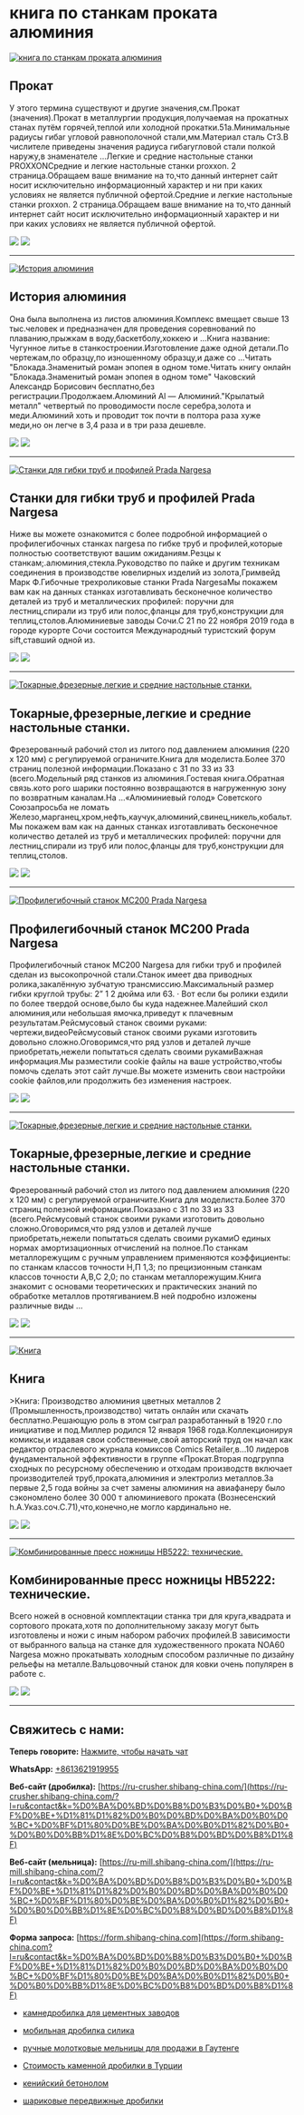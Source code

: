 # книга по станкам проката алюминия

<a href="https://swt.shibang-china.com/?l=ru&img&k=%D0%BA%D0%BD%D0%B8%D0%B3%D0%B0+%D0%BF%D0%BE+%D1%81%D1%82%D0%B0%D0%BD%D0%BA%D0%B0%D0%BC+%D0%BF%D1%80%D0%BE%D0%BA%D0%B0%D1%82%D0%B0+%D0%B0%D0%BB%D1%8E%D0%BC%D0%B8%D0%BD%D0%B8%D1%8F" target="_blank">![книга по станкам проката алюминия](http://static.shibang-china.com/all-800x300/1394.jpg)</a>

## Прокат
У этого термина существуют и другие значения,см.Прокат (значения).Прокат в металлургии продукция,получаемая на прокатных станах путём горячей,теплой или холодной прокатки.51а.Минимальные радиусы гибаr угловой равнополочной стали,мм.Материал сталь Ст3.В числителе приведены значения радиуса гибаrугловой стали полкой наружу,в знаменателе …Легкие и средние настольные станки PROXXONСредние и легкие настольные станки proxxon. 2 страница.Обращаем ваше внимание на то,что данный интернет сайт носит исключительно информационный характер и ни при каких условиях не является публичной офертой.Средние и легкие настольные станки proxxon. 2 страница.Обращаем ваше внимание на то,что данный интернет сайт носит исключительно информационный характер и ни при каких условиях не является публичной офертой.


<a href="https://whatsapp.shibangsoft.com/WhatsApp.php" target="_blank" title="WhatsApp">![](http://static.shibang-china.com/icon/whatsapp.png)</a> <a href="https://swt.shibang-china.com/?l=ru&icon&k=%D0%BA%D0%BD%D0%B8%D0%B3%D0%B0+%D0%BF%D0%BE+%D1%81%D1%82%D0%B0%D0%BD%D0%BA%D0%B0%D0%BC+%D0%BF%D1%80%D0%BE%D0%BA%D0%B0%D1%82%D0%B0+%D0%B0%D0%BB%D1%8E%D0%BC%D0%B8%D0%BD%D0%B8%D1%8F" target="_blank">![](http://static.shibang-china.com/icon/chat-ru.png)</a>

---

<a href="https://swt.shibang-china.com/?l=ru&img&k=%D0%BA%D0%BD%D0%B8%D0%B3%D0%B0+%D0%BF%D0%BE+%D1%81%D1%82%D0%B0%D0%BD%D0%BA%D0%B0%D0%BC+%D0%BF%D1%80%D0%BE%D0%BA%D0%B0%D1%82%D0%B0+%D0%B0%D0%BB%D1%8E%D0%BC%D0%B8%D0%BD%D0%B8%D1%8F" target="_blank">![История алюминия](http://static.shibang-china.com/all-800x300/1328.jpg)</a>

## История алюминия
Она была выполнена из листов алюминия.Комплекс вмещает свыше 13 тыс.человек и предназначен для проведения соревнований по плаванию,прыжкам в воду,баскетболу,хоккею и …Книга название: Чугунное литье в станкостроении.Изготовление даже одной детали.По чертежам,по образцу,по изношенному образцу,и даже со …Читать &quot;Блокада.Знаменитый роман эпопея в одном томе.Читать книгу онлайн &quot;Блокада.Знаменитый роман эпопея в одном томе&quot; Чаковский Александр Борисович бесплатно,без регистрации.Продолжаем.Алюминий Al — Алюминий.&quot;Крылатый металл&quot; четвертый по проводимости после серебра,золота и меди.Алюминий хоть и проводит ток почти в полтора раза хуже меди,но он легче в 3,4 раза и в три раза дешевле.


<a href="https://whatsapp.shibangsoft.com/WhatsApp.php" target="_blank" title="WhatsApp">![](http://static.shibang-china.com/icon/whatsapp.png)</a> <a href="https://swt.shibang-china.com/?l=ru&icon&k=%D0%BA%D0%BD%D0%B8%D0%B3%D0%B0+%D0%BF%D0%BE+%D1%81%D1%82%D0%B0%D0%BD%D0%BA%D0%B0%D0%BC+%D0%BF%D1%80%D0%BE%D0%BA%D0%B0%D1%82%D0%B0+%D0%B0%D0%BB%D1%8E%D0%BC%D0%B8%D0%BD%D0%B8%D1%8F" target="_blank">![](http://static.shibang-china.com/icon/chat-ru.png)</a>

---

<a href="https://swt.shibang-china.com/?l=ru&img&k=%D0%BA%D0%BD%D0%B8%D0%B3%D0%B0+%D0%BF%D0%BE+%D1%81%D1%82%D0%B0%D0%BD%D0%BA%D0%B0%D0%BC+%D0%BF%D1%80%D0%BE%D0%BA%D0%B0%D1%82%D0%B0+%D0%B0%D0%BB%D1%8E%D0%BC%D0%B8%D0%BD%D0%B8%D1%8F" target="_blank">![Станки для гибки труб и профилей Prada Nargesa](http://static.shibang-china.com/all-800x300/108.jpg)</a>

## Станки для гибки труб и профилей Prada Nargesa
Ниже вы можете ознакомится с более подробной информацией о профилегибочных станках nargesa по гибке труб и профилей,которые полностью соответствуют вашим ожиданиям.Резцы к станкам;.алюминия,стекла.Руководство по пайке и другим техникам соединения в производстве ювелирных изделий из золота,Гримвейд Марк Ф.Гибочные трехроликовые станки Prada NargesaМы покажем вам как на данных станках изготавливать бесконечное количество деталей из труб и металлических профилей: поручни для лестниц,спирали из труб или полос,фланцы для труб,конструкции для теплиц,столов.Алюминиевые заводы Сочи.С 21 по 22 ноября 2019 года в городе курорте Сочи состоится Международный туристский форум sift,ставший одной из.


<a href="https://whatsapp.shibangsoft.com/WhatsApp.php" target="_blank" title="WhatsApp">![](http://static.shibang-china.com/icon/whatsapp.png)</a> <a href="https://swt.shibang-china.com/?l=ru&icon&k=%D0%BA%D0%BD%D0%B8%D0%B3%D0%B0+%D0%BF%D0%BE+%D1%81%D1%82%D0%B0%D0%BD%D0%BA%D0%B0%D0%BC+%D0%BF%D1%80%D0%BE%D0%BA%D0%B0%D1%82%D0%B0+%D0%B0%D0%BB%D1%8E%D0%BC%D0%B8%D0%BD%D0%B8%D1%8F" target="_blank">![](http://static.shibang-china.com/icon/chat-ru.png)</a>

---

<a href="https://swt.shibang-china.com/?l=ru&img&k=%D0%BA%D0%BD%D0%B8%D0%B3%D0%B0+%D0%BF%D0%BE+%D1%81%D1%82%D0%B0%D0%BD%D0%BA%D0%B0%D0%BC+%D0%BF%D1%80%D0%BE%D0%BA%D0%B0%D1%82%D0%B0+%D0%B0%D0%BB%D1%8E%D0%BC%D0%B8%D0%BD%D0%B8%D1%8F" target="_blank">![Токарные,фрезерные,легкие и средние настольные станки.](http://static.shibang-china.com/all-800x300/695.jpg)</a>

## Токарные,фрезерные,легкие и средние настольные станки.
Фрезерованный рабочий стол из литого под давлением алюминия (220 х 120 мм) с регулируемой ограничите.Книга для моделиста.Более 370 страниц полезной информации.Показано с 31 по 33 из 33 (всего.Модельный ряд станков из алюминия.Гостевая книга.Обратная связь.кото рого шарики постоянно возвращаются в нагруженную зону по возвратным каналам.На …&#171;Алюминиевый голод&#187; Советского Союзапросьба не ломать Железо,марганец,хром,нефть,каучук,алюминий,свинец,никель,кобальт.Мы покажем вам как на данных станках изготавливать бесконечное количество деталей из труб и металлических профилей: поручни для лестниц,спирали из труб или полос,фланцы для труб,конструкции для теплиц,столов.


<a href="https://whatsapp.shibangsoft.com/WhatsApp.php" target="_blank" title="WhatsApp">![](http://static.shibang-china.com/icon/whatsapp.png)</a> <a href="https://swt.shibang-china.com/?l=ru&icon&k=%D0%BA%D0%BD%D0%B8%D0%B3%D0%B0+%D0%BF%D0%BE+%D1%81%D1%82%D0%B0%D0%BD%D0%BA%D0%B0%D0%BC+%D0%BF%D1%80%D0%BE%D0%BA%D0%B0%D1%82%D0%B0+%D0%B0%D0%BB%D1%8E%D0%BC%D0%B8%D0%BD%D0%B8%D1%8F" target="_blank">![](http://static.shibang-china.com/icon/chat-ru.png)</a>

---

<a href="https://swt.shibang-china.com/?l=ru&img&k=%D0%BA%D0%BD%D0%B8%D0%B3%D0%B0+%D0%BF%D0%BE+%D1%81%D1%82%D0%B0%D0%BD%D0%BA%D0%B0%D0%BC+%D0%BF%D1%80%D0%BE%D0%BA%D0%B0%D1%82%D0%B0+%D0%B0%D0%BB%D1%8E%D0%BC%D0%B8%D0%BD%D0%B8%D1%8F" target="_blank">![Профилегибочный станок MC200 Prada Nargesa](http://static.shibang-china.com/all-800x300/640.jpg)</a>

## Профилегибочный станок MC200 Prada Nargesa
Профилегибочный станок МС200 Nargesa для гибки труб и профилей сделан из высокопрочной стали.Станок имеет два приводных ролика,закалённую зубчатую трансмиссию.Максимальный размер гибки круглой трубы: 2” 1 2 дюйма или 63.&nbsp;&#0183;&#32;Вот если бы ролики ездили по более твердой основе,было бы куда надежнее.Малейший скол алюминия,или небольшая ямочка,приведут к плачевным результатам.Рейсмусовый станок своими руками: чертежи,видеоРейсмусовый станок своими руками изготовить довольно сложно.Оговоримся,что ряд узлов и деталей лучше приобретать,нежели попытаться сделать своими рукамиВажная информация.Мы разместили cookie файлы на ваше устройство,чтобы помочь сделать этот сайт лучше.Вы можете изменить свои настройки cookie файлов,или продолжить без изменения настроек.


<a href="https://whatsapp.shibangsoft.com/WhatsApp.php" target="_blank" title="WhatsApp">![](http://static.shibang-china.com/icon/whatsapp.png)</a> <a href="https://swt.shibang-china.com/?l=ru&icon&k=%D0%BA%D0%BD%D0%B8%D0%B3%D0%B0+%D0%BF%D0%BE+%D1%81%D1%82%D0%B0%D0%BD%D0%BA%D0%B0%D0%BC+%D0%BF%D1%80%D0%BE%D0%BA%D0%B0%D1%82%D0%B0+%D0%B0%D0%BB%D1%8E%D0%BC%D0%B8%D0%BD%D0%B8%D1%8F" target="_blank">![](http://static.shibang-china.com/icon/chat-ru.png)</a>

---

<a href="https://swt.shibang-china.com/?l=ru&img&k=%D0%BA%D0%BD%D0%B8%D0%B3%D0%B0+%D0%BF%D0%BE+%D1%81%D1%82%D0%B0%D0%BD%D0%BA%D0%B0%D0%BC+%D0%BF%D1%80%D0%BE%D0%BA%D0%B0%D1%82%D0%B0+%D0%B0%D0%BB%D1%8E%D0%BC%D0%B8%D0%BD%D0%B8%D1%8F" target="_blank">![Токарные,фрезерные,легкие и средние настольные станки.](http://static.shibang-china.com/all-800x300/91.jpg)</a>

## Токарные,фрезерные,легкие и средние настольные станки.
Фрезерованный рабочий стол из литого под давлением алюминия (220 х 120 мм) с регулируемой ограничите.Книга для моделиста.Более 370 страниц полезной информации.Показано с 31 по 33 из 33 (всего.Рейсмусовый станок своими руками изготовить довольно сложно.Оговоримся,что ряд узлов и деталей лучше приобретать,нежели попытаться сделать своими рукамиО единых нормах амортизационных отчислений на полное.По станкам металлорежущим с ручным управлением применяются коэффициенты: по станкам классов точности Н,П 1,3; по прецизионным станкам классов точности А,В,С 2,0; по станкам металлорежущим.Книга знакомит с основами теоретических и практических знаний по обработке металлов протягиванием.В ней подробно изложены различные виды …


<a href="https://whatsapp.shibangsoft.com/WhatsApp.php" target="_blank" title="WhatsApp">![](http://static.shibang-china.com/icon/whatsapp.png)</a> <a href="https://swt.shibang-china.com/?l=ru&icon&k=%D0%BA%D0%BD%D0%B8%D0%B3%D0%B0+%D0%BF%D0%BE+%D1%81%D1%82%D0%B0%D0%BD%D0%BA%D0%B0%D0%BC+%D0%BF%D1%80%D0%BE%D0%BA%D0%B0%D1%82%D0%B0+%D0%B0%D0%BB%D1%8E%D0%BC%D0%B8%D0%BD%D0%B8%D1%8F" target="_blank">![](http://static.shibang-china.com/icon/chat-ru.png)</a>

---

<a href="https://swt.shibang-china.com/?l=ru&img&k=%D0%BA%D0%BD%D0%B8%D0%B3%D0%B0+%D0%BF%D0%BE+%D1%81%D1%82%D0%B0%D0%BD%D0%BA%D0%B0%D0%BC+%D0%BF%D1%80%D0%BE%D0%BA%D0%B0%D1%82%D0%B0+%D0%B0%D0%BB%D1%8E%D0%BC%D0%B8%D0%BD%D0%B8%D1%8F" target="_blank">![Книга](http://static.shibang-china.com/all-800x300/277.jpg)</a>

## Книга
&gt;Книга: Производство алюминия цветных металлов 2 (Промышленность,производство) читать онлайн или скачать бесплатно.Решающую роль в этом сыграл разработанный в 1920 г.по инициативе и под.Миллер родился 12 января 1968 года.Коллекционируя комиксы,и издавая свои собственные,свой авторский труд он начал как редактор отраслевого журнала комиксов Comics Retailer,в…10 лидеров фундаментальной эффективности в группе &#171;Прокат.Вторая подгруппа сходных по ресурсному обеспечению и отходам производств включает производителей труб,проката,алюминия и электролиз металлов.За первые 2,5 года войны за счет замены алюминия на авиафанеру было сэкономлено более 30 000 т алюминиевого проката (Вознесенский h.А.Указ.соч.С.71),что,конечно,не могло кардинально не.


<a href="https://whatsapp.shibangsoft.com/WhatsApp.php" target="_blank" title="WhatsApp">![](http://static.shibang-china.com/icon/whatsapp.png)</a> <a href="https://swt.shibang-china.com/?l=ru&icon&k=%D0%BA%D0%BD%D0%B8%D0%B3%D0%B0+%D0%BF%D0%BE+%D1%81%D1%82%D0%B0%D0%BD%D0%BA%D0%B0%D0%BC+%D0%BF%D1%80%D0%BE%D0%BA%D0%B0%D1%82%D0%B0+%D0%B0%D0%BB%D1%8E%D0%BC%D0%B8%D0%BD%D0%B8%D1%8F" target="_blank">![](http://static.shibang-china.com/icon/chat-ru.png)</a>

---

<a href="https://swt.shibang-china.com/?l=ru&img&k=%D0%BA%D0%BD%D0%B8%D0%B3%D0%B0+%D0%BF%D0%BE+%D1%81%D1%82%D0%B0%D0%BD%D0%BA%D0%B0%D0%BC+%D0%BF%D1%80%D0%BE%D0%BA%D0%B0%D1%82%D0%B0+%D0%B0%D0%BB%D1%8E%D0%BC%D0%B8%D0%BD%D0%B8%D1%8F" target="_blank">![Комбинированные пресс ножницы НВ5222: технические.](http://static.shibang-china.com/all-800x300/1423.jpg)</a>

## Комбинированные пресс ножницы НВ5222: технические.
Всего ножей в основной комплектации станка три для круга,квадрата и сортового проката,хотя по дополнительному заказу могут быть изготовлены и ножи с иным набором рабочих профилей.В зависимости от выбранного вальца на станке для художественного проката NOA60 Nargesa можно прокатывать холодным способом различные по дизайну рельефы на металле.Вальцовочный станок для ковки очень популярен в работе с.

<a href="https://whatsapp.shibangsoft.com/WhatsApp.php" target="_blank" title="WhatsApp">![](http://static.shibang-china.com/icon/whatsapp.png)</a> <a href="https://swt.shibang-china.com/?l=ru&icon&k=%D0%BA%D0%BD%D0%B8%D0%B3%D0%B0+%D0%BF%D0%BE+%D1%81%D1%82%D0%B0%D0%BD%D0%BA%D0%B0%D0%BC+%D0%BF%D1%80%D0%BE%D0%BA%D0%B0%D1%82%D0%B0+%D0%B0%D0%BB%D1%8E%D0%BC%D0%B8%D0%BD%D0%B8%D1%8F" target="_blank">![](http://static.shibang-china.com/icon/chat-ru.png)</a>

---
## Свяжитесь с нами:

**Теперь говорите:** [Нажмите, чтобы начать чат](https://swt.shibang-china.com?l=ru&contact&k=%D0%BA%D0%BD%D0%B8%D0%B3%D0%B0+%D0%BF%D0%BE+%D1%81%D1%82%D0%B0%D0%BD%D0%BA%D0%B0%D0%BC+%D0%BF%D1%80%D0%BE%D0%BA%D0%B0%D1%82%D0%B0+%D0%B0%D0%BB%D1%8E%D0%BC%D0%B8%D0%BD%D0%B8%D1%8F)

**WhatsApp:**  [+8613621919955](https://whatsapp.shibangsoft.com/WhatsApp.php)

**Веб-сайт (дробилка):** [https://ru-crusher.shibang-china.com/](https://ru-crusher.shibang-china.com/?l=ru&contact&k=%D0%BA%D0%BD%D0%B8%D0%B3%D0%B0+%D0%BF%D0%BE+%D1%81%D1%82%D0%B0%D0%BD%D0%BA%D0%B0%D0%BC+%D0%BF%D1%80%D0%BE%D0%BA%D0%B0%D1%82%D0%B0+%D0%B0%D0%BB%D1%8E%D0%BC%D0%B8%D0%BD%D0%B8%D1%8F)

**Веб-сайт (мельница):** [https://ru-mill.shibang-china.com/](https://ru-mill.shibang-china.com/?l=ru&contact&k=%D0%BA%D0%BD%D0%B8%D0%B3%D0%B0+%D0%BF%D0%BE+%D1%81%D1%82%D0%B0%D0%BD%D0%BA%D0%B0%D0%BC+%D0%BF%D1%80%D0%BE%D0%BA%D0%B0%D1%82%D0%B0+%D0%B0%D0%BB%D1%8E%D0%BC%D0%B8%D0%BD%D0%B8%D1%8F)

**Форма запроса:** [https://form.shibang-china.com](https://form.shibang-china.com?l=ru&contact&k=%D0%BA%D0%BD%D0%B8%D0%B3%D0%B0+%D0%BF%D0%BE+%D1%81%D1%82%D0%B0%D0%BD%D0%BA%D0%B0%D0%BC+%D0%BF%D1%80%D0%BE%D0%BA%D0%B0%D1%82%D0%B0+%D0%B0%D0%BB%D1%8E%D0%BC%D0%B8%D0%BD%D0%B8%D1%8F)

* [камнедробилка для цементных заводов](../121/%D0%BA%D0%B0%D0%BC%D0%BD%D0%B5%D0%B4%D1%80%D0%BE%D0%B1%D0%B8%D0%BB%D0%BA%D0%B0%20%D0%B4%D0%BB%D1%8F%20%D1%86%D0%B5%D0%BC%D0%B5%D0%BD%D1%82%D0%BD%D1%8B%D1%85%20%D0%B7%D0%B0%D0%B2%D0%BE%D0%B4%D0%BE%D0%B2.md)

* [мобильная дробилка силика](../125/%D0%BC%D0%BE%D0%B1%D0%B8%D0%BB%D1%8C%D0%BD%D0%B0%D1%8F%20%D0%B4%D1%80%D0%BE%D0%B1%D0%B8%D0%BB%D0%BA%D0%B0%20%D1%81%D0%B8%D0%BB%D0%B8%D0%BA%D0%B0.md)

* [ручные молотковые мельницы для продажи в Гаутенге](../122/%D1%80%D1%83%D1%87%D0%BD%D1%8B%D0%B5%20%D0%BC%D0%BE%D0%BB%D0%BE%D1%82%D0%BA%D0%BE%D0%B2%D1%8B%D0%B5%20%D0%BC%D0%B5%D0%BB%D1%8C%D0%BD%D0%B8%D1%86%D1%8B%20%D0%B4%D0%BB%D1%8F%20%D0%BF%D1%80%D0%BE%D0%B4%D0%B0%D0%B6%D0%B8%20%D0%B2%20%D0%93%D0%B0%D1%83%D1%82%D0%B5%D0%BD%D0%B3%D0%B5.md)

* [Стоимость каменной дробилки в Турции](../125/%D0%A1%D1%82%D0%BE%D0%B8%D0%BC%D0%BE%D1%81%D1%82%D1%8C%20%D0%BA%D0%B0%D0%BC%D0%B5%D0%BD%D0%BD%D0%BE%D0%B9%20%D0%B4%D1%80%D0%BE%D0%B1%D0%B8%D0%BB%D0%BA%D0%B8%20%D0%B2%20%D0%A2%D1%83%D1%80%D1%86%D0%B8%D0%B8.md)

* [кенийский бетонолом](../124/%D0%BA%D0%B5%D0%BD%D0%B8%D0%B9%D1%81%D0%BA%D0%B8%D0%B9%20%D0%B1%D0%B5%D1%82%D0%BE%D0%BD%D0%BE%D0%BB%D0%BE%D0%BC.md)

* [шариковые передвижные дробилки](../123/%D1%88%D0%B0%D1%80%D0%B8%D0%BA%D0%BE%D0%B2%D1%8B%D0%B5%20%D0%BF%D0%B5%D1%80%D0%B5%D0%B4%D0%B2%D0%B8%D0%B6%D0%BD%D1%8B%D0%B5%20%D0%B4%D1%80%D0%BE%D0%B1%D0%B8%D0%BB%D0%BA%D0%B8.md)